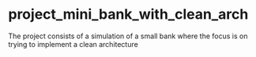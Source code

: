 # project_mini_bank_with_clean_arch
The project consists of a simulation of a small bank where the focus is on trying to implement a clean architecture
